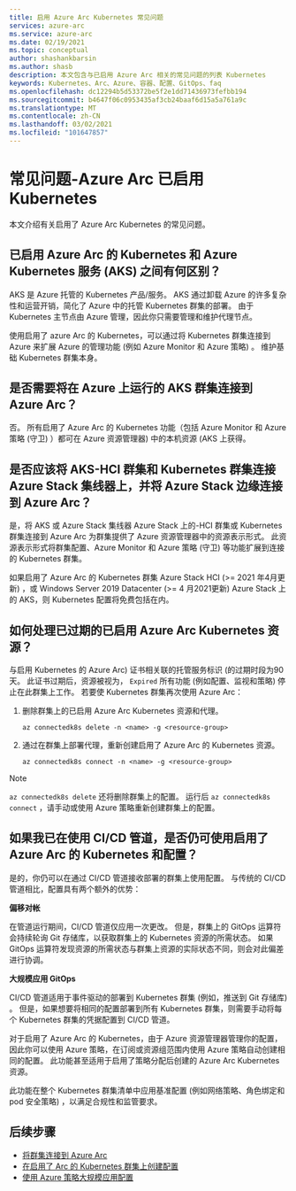 ```yaml
---
title: 启用 Azure Arc Kubernetes 常见问题
services: azure-arc
ms.service: azure-arc
ms.date: 02/19/2021
ms.topic: conceptual
author: shashankbarsin
ms.author: shasb
description: 本文包含与已启用 Azure Arc 相关的常见问题的列表 Kubernetes
keywords: Kubernetes、Arc、Azure、容器、配置、GitOps、faq
ms.openlocfilehash: dc12294b5d53372be5f2e1dd71436973fefbb194
ms.sourcegitcommit: b4647f06c0953435af3cb24baaf6d15a5a761a9c
ms.translationtype: MT
ms.contentlocale: zh-CN
ms.lasthandoff: 03/02/2021
ms.locfileid: "101647857"
---
```

# <a name="frequently-asked-questions---azure-arc-enabled-kubernetes"></a>常见问题-Azure Arc 已启用 Kubernetes

本文介绍有关启用了 Azure Arc Kubernetes 的常见问题。

## <a name="what-is-the-difference-between-azure-arc-enabled-kubernetes-and-azure-kubernetes-service-aks"></a>已启用 Azure Arc 的 Kubernetes 和 Azure Kubernetes 服务 (AKS) 之间有何区别？

AKS 是 Azure 托管的 Kubernetes 产品/服务。 AKS 通过卸载 Azure 的许多复杂性和运营开销，简化了 Azure 中的托管 Kubernetes 群集的部署。 由于 Kubernetes 主节点由 Azure 管理，因此你只需要管理和维护代理节点。

使用启用了 azure Arc 的 Kubernetes，可以通过将 Kubernetes 群集连接到 Azure 来扩展 Azure 的管理功能 (例如 Azure Monitor 和 Azure 策略) 。 维护基础 Kubernetes 群集本身。

## <a name="do-i-need-to-connect-my-aks-clusters-running-on-azure-to-azure-arc"></a>是否需要将在 Azure 上运行的 AKS 群集连接到 Azure Arc？

否。 所有启用了 Azure Arc 的 Kubernetes 功能（包括 Azure Monitor 和 Azure 策略 (守卫) ）都可在 Azure 资源管理器) 中的本机资源 (AKS 上获得。
    
## <a name="should-i-connect-my-aks-hci-cluster-and-kubernetes-clusters-on-azure-stack-hub-and-azure-stack-edge-to-azure-arc"></a>是否应该将 AKS-HCI 群集和 Kubernetes 群集连接 Azure Stack 集线器上，并将 Azure Stack 边缘连接到 Azure Arc？

是，将 AKS 或 Azure Stack 集线器 Azure Stack 上的-HCI 群集或 Kubernetes 群集连接到 Azure Arc 为群集提供了 Azure 资源管理器中的资源表示形式。 此资源表示形式将群集配置、Azure Monitor 和 Azure 策略 (守卫) 等功能扩展到连接的 Kubernetes 群集。

如果启用了 Azure Arc 的 Kubernetes 群集 Azure Stack HCI (>= 2021 年4月更新) ，或 Windows Server 2019 Datacenter (>= 4 月2021更新) Azure Stack 上的 AKS，则 Kubernetes 配置将免费包括在内。

## <a name="how-to-address-expired-azure-arc-enabled-kubernetes-resources"></a>如何处理已过期的已启用 Azure Arc Kubernetes 资源？

与启用 Kubernetes 的 Azure Arc) 证书相关联的托管服务标识 (的过期时段为90天。 此证书过期后，资源被视为， `Expired` 所有功能 (例如配置、监视和策略) 停止在此群集上工作。 若要使 Kubernetes 群集再次使用 Azure Arc：

1. 删除群集上的已启用 Azure Arc Kubernetes 资源和代理。 

    ```console
    az connectedk8s delete -n <name> -g <resource-group>
    ```

1. 通过在群集上部署代理，重新创建启用了 Azure Arc 的 Kubernetes 资源。
    
    ```console
    az connectedk8s connect -n <name> -g <resource-group>
    ```

> [!NOTE]
> `az connectedk8s delete` 还将删除群集上的配置。 运行后 `az connectedk8s connect` ，请手动或使用 Azure 策略重新创建群集上的配置。

## <a name="if-i-am-already-using-cicd-pipelines-can-i-still-use-azure-arc-enabled-kubernetes-and-configurations"></a>如果我已在使用 CI/CD 管道，是否仍可使用启用了 Azure Arc 的 Kubernetes 和配置？

是的，你仍可以在通过 CI/CD 管道接收部署的群集上使用配置。 与传统的 CI/CD 管道相比，配置具有两个额外的优势：

**偏移对帐**

在管道运行期间，CI/CD 管道仅应用一次更改。 但是，群集上的 GitOps 运算符会持续轮询 Git 存储库，以获取群集上的 Kubernetes 资源的所需状态。 如果 GitOps 运算符发现资源的所需状态与群集上资源的实际状态不同，则会对此偏差进行协调。

**大规模应用 GitOps**

CI/CD 管道适用于事件驱动的部署到 Kubernetes 群集 (例如，推送到 Git 存储库) 。 但是，如果想要将相同的配置部署到所有 Kubernetes 群集，则需要手动将每个 Kubernetes 群集的凭据配置到 CI/CD 管道。 

对于启用了 Azure Arc 的 Kubernetes，由于 Azure 资源管理器管理你的配置，因此你可以使用 Azure 策略，在订阅或资源组范围内使用 Azure 策略自动创建相同的配置。 此功能甚至适用于启用了策略分配后创建的 Azure Arc Kubernetes 资源。

此功能在整个 Kubernetes 群集清单中应用基准配置 (例如网络策略、角色绑定和 pod 安全策略) ，以满足合规性和监管要求。

## <a name="next-steps"></a>后续步骤

* [将群集连接到 Azure Arc](./quickstart-connect-cluster.md)
* [在启用了 Arc 的 Kubernetes 群集上创建配置](./use-gitops-connected-cluster.md)
* [使用 Azure 策略大规模应用配置](./use-azure-policy.md)
